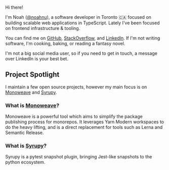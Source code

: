 Hi there!

I'm Noah ([@noahnu](https://noahnu.com)), a software developer in Toronto 🇨🇦 focused on building scalable web applications in TypeScript. Lately I've been focused on frontend infrastructure & tooling.

You can find me on [GitHub](https://github.com/noahnu), [StackOverflow](https://stackoverflow.com/users/1336653/noahnu), and [LinkedIn](https://ca.linkedin.com/in/noahnu). If I'm not writing software, I'm cooking, baking, or reading a fantasy novel.

I'm not a big social media user, so if you need to get in touch, a message over LinkedIn is your best bet.

## Project Spotlight

I maintain a few open source projects, however my main focus is on [Monoweave](https://monoweave.github.io/monoweave/) and [Syrupy](https://github.com/syrupy-project/syrupy).

### What is [Monoweave](https://monoweave.github.io/monoweave/)?

Monoweave is a powerful tool which aims to simplify the package publishing process for monorepos. It leverages Yarn Modern workspaces to do the heavy lifting, and is a direct replacement for tools such as Lerna and Semantic Release.

### What is [Syrupy](https://github.com/syrupy-project/syrupy)?

Syrupy is a pytest snapshot plugin, bringing Jest-like snapshots to the python ecosystem.
